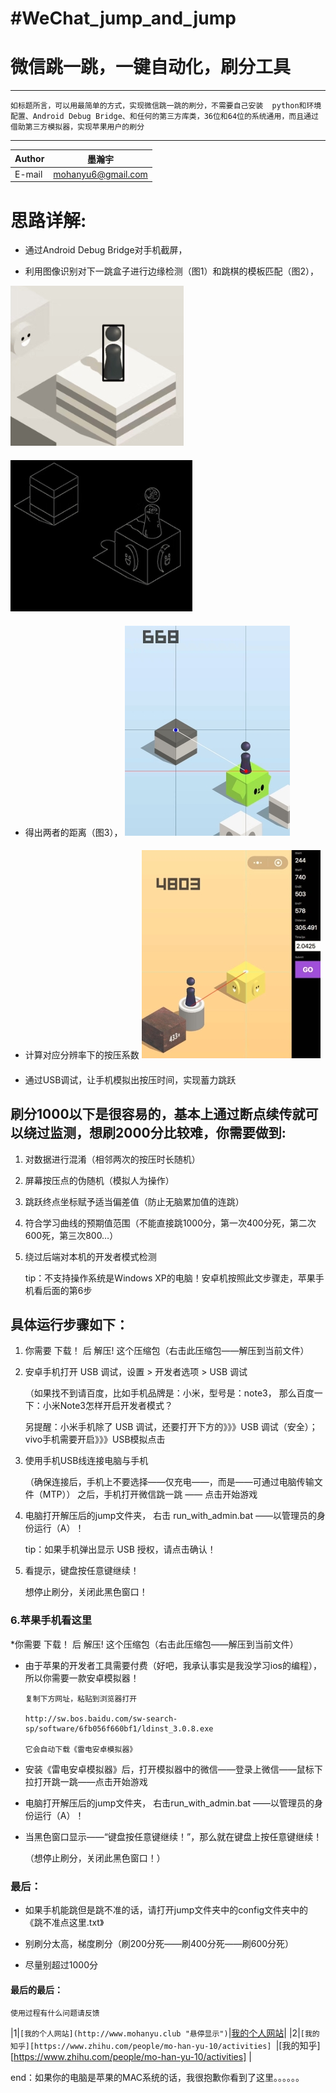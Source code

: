 #WeChat_jump_and_jump
===========================
# 微信跳一跳，一键自动化，刷分工具
------


    如标题所言，可以用最简单的方式，实现微信跳一跳的刷分，不需要自己安装  python和环境配置、Android Debug Bridge、和任何的第三方库类，36位和64位的系统通用，而且通过借助第三方模拟器，实现苹果用户的刷分

****

|Author|墨瀚宇|
|---|---
|E-mail|mohanyu6@gmail.com




# 思路详解:
* 通过Android Debug Bridge对手机截屏，

- 利用图像识别对下一跳盒子进行边缘检测（图1）和跳棋的模板匹配（图2），

![1](https://github.com/mohanyu/Photos_URL_for_Readme/blob/master/img-for-wechatjump/1.jpg)
####
![2](https://github.com/mohanyu/Photos_URL_for_Readme/blob/master/img-for-wechatjump/2.jpg)
####
- 得出两者的距离（图3），
![3](https://github.com/mohanyu/Photos_URL_for_Readme/blob/master/img-for-wechatjump/3.jpg)
####
- 计算对应分辨率下的按压系数
![4](https://github.com/mohanyu/Photos_URL_for_Readme/blob/master/img-for-wechatjump/6.jpg)
####
* 通过USB调试，让手机模拟出按压时间，实现蓄力跳跃


       
## 刷分1000以下是很容易的，基本上通过断点续传就可以绕过监测，想刷2000分比较难，你需要做到:

1. 对数据进行混淆（相邻两次的按压时长随机）

2. 屏幕按压点的伪随机（模拟人为操作）

3. 跳跃终点坐标赋予适当偏差值（防止无脑累加值的连跳）

4. 符合学习曲线的预期值范围（不能直接跳1000分，第一次400分死，第二次600死，第三次800…）

5. 绕过后端对本机的开发者模式检测

    tip：不支持操作系统是Windows XP的电脑！安卓机按照此文步骤走，苹果手机看后面的第6步
## 具体运行步骤如下：

1. 你需要 下载！ 后  解压!  这个压缩包（右击此压缩包——解压到当前文件）


2. 安卓手机打开 USB 调试，设置 > 开发者选项 > USB 调试
	
	（如果找不到请百度，比如手机品牌是：小米，型号是：note3，
	 那么百度一下：小米Note3怎样开启开发者模式？

	 另提醒：小米手机除了 USB 调试，还要打开下方的》》》USB 调试（安全）；
		 vivo手机需要开启》》》USB模拟点击	

3. 使用手机USB线连接电脑与手机

    （确保连接后，手机上不要选择——仅充电——，而是——可通过电脑传输文件（MTP））
     之后，手机打开微信跳一跳 —— 点击开始游戏 

4. 电脑打开解压后的jump文件夹，   右击 run_with_admin.bat ——以管理员的身份运行（A）！

	tip：如果手机弹出显示   USB 授权，请点击确认！

5. 看提示，键盘按任意键继续！
	
    想停止刷分，关闭此黑色窗口！


### 6.苹果手机看这里
*你需要 下载！ 后  解压!  这个压缩包（右击此压缩包——解压到当前文件）

- 由于苹果的开发者工具需要付费（好吧，我承认事实是我没学习ios的编程），所以你需要一款安卓模拟器！
	  
	  复制下方网址，粘贴到浏览器打开
  
	  http://sw.bos.baidu.com/sw-search-sp/software/6fb056f660bf1/ldinst_3.0.8.exe
	
	  它会自动下载《雷电安卓模拟器》


- 安装《雷电安卓模拟器》后，打开模拟器中的微信——登录上微信——鼠标下拉打开跳一跳——点击开始游戏

	
- 电脑打开解压后的jump文件夹，   右击run_with_admin.bat ——以管理员的身份运行（A）！


* 当黑色窗口显示——“键盘按任意键继续！”，那么就在键盘上按任意键继续！
	
	（想停止刷分，关闭此黑色窗口！）



### 最后：
* 如果手机能跳但是跳不准的话，请打开jump文件夹中的config文件夹中的《跳不准点这里.txt》
	
- 别刷分太高，梯度刷分（刷200分死——刷400分死——刷600分死）
	
- 尽量别超过1000分


#### 最后的最后：
    使用过程有什么问题请反馈
|1|`[我的个人网站](http://www.mohanyu.club "悬停显示")`|[我的个人网站](hhttp://www.mohanyu.club "悬停显示")|
|2|`[我的知乎][https://www.zhihu.com/people/mo-han-yu-10/activities] `|[我的知乎][https://www.zhihu.com/people/mo-han-yu-10/activities] |
	
end：如果你的电脑是苹果的MAC系统的话，我很抱歉你看到了这里。。。。。。
